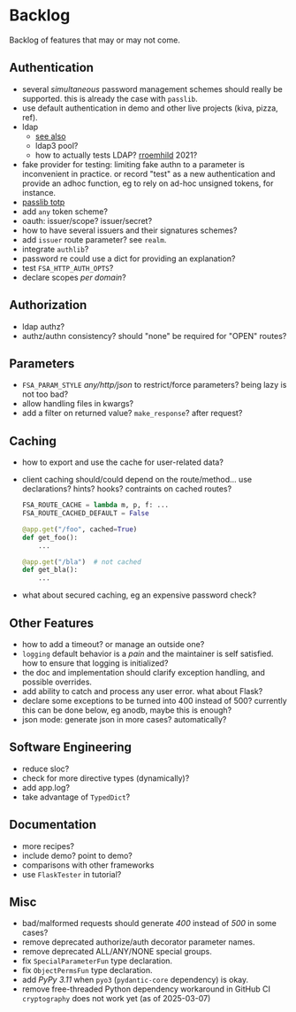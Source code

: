 # Backlog

Backlog of features that may or may not come.

## Authentication

- several _simultaneous_ password management schemes should really be supported.
  this is already the case with `passlib`.
- use default authentication in demo and other live projects (kiva, pizza, ref).
- ldap
  - [see also](https://github.com/rroemhild/flask-ldapconn)
  - ldap3 pool?
  - how to actually tests LDAP?
    [rroemhild](https://github.com/rroemhild/docker-test-openldap) 2021?
- fake provider for testing: limiting fake authn to a parameter is inconvenient in practice.
  or record "test" as a new authentication and provide an adhoc function,
  eg to rely on ad-hoc unsigned tokens, for instance.
- [passlib totp](https://passlib.readthedocs.io/en/stable/lib/passlib.totp.html)
- add `any` token scheme?
- oauth: issuer/scope? issuer/secret?
- how to have several issuers and their signatures schemes?
- add `issuer` route parameter? see `realm`.
- integrate `authlib`?
- password re could use a dict for providing an explanation?
- test `FSA_HTTP_AUTH_OPTS`?
- declare scopes *per domain*?

## Authorization

- ldap authz?
- authz/authn consistency? should "none" be required for "OPEN" routes?

## Parameters

- `FSA_PARAM_STYLE` *any/http/json* to restrict/force parameters?
  being lazy is not too bad?
- allow handling files in kwargs?
- add a filter on returned value? `make_response`? after request?

## Caching

- how to export and use the cache for user-related data?
- client caching should/could depend on the route/method…
  use declarations? hints? hooks? contraints on cached routes?

  ```python
  FSA_ROUTE_CACHE = lambda m, p, f: ...
  FSA_ROUTE_CACHED_DEFAULT = False

  @app.get("/foo", cached=True)
  def get_foo():
      ...

  @app.get("/bla")  # not cached
  def get_bla():
      ...
  ```

- what about secured caching, eg an expensive password check?

## Other Features

- how to add a timeout? or manage an outside one?
- `logging` default behavior is a *pain* and the maintainer is self satisfied.
  how to ensure that logging is initialized?
- the doc and implementation should clarify exception handling,
  and possible overrides.
- add ability to catch and process any user error.
  what about Flask?
- declare some exceptions to be turned into 400 instead of 500?
  currently this can be done below, eg anodb, maybe this is enough?
- json mode: generate json in more cases? automatically?

## Software Engineering

- reduce sloc?
- check for more directive types (dynamically)?
- add app.log?
- take advantage of `TypedDict`?

## Documentation

- more recipes?
- include demo? point to demo?
- comparisons with other frameworks
- use `FlaskTester` in tutorial?

## Misc

- bad/malformed requests should generate _400_ instead of _500_ in some cases?
- remove deprecated authorize/auth decorator parameter names.
- remove deprecated ALL/ANY/NONE special groups.
- fix `SpecialParameterFun` type declaration.
- fix `ObjectPermsFun` type declaration.
- add _PyPy 3.11_ when `pyo3` (`pydantic-core` dependency) is okay.
- remove free-threaded Python dependency workaround in GitHub CI
  `cryptography` does not work yet (as of 2025-03-07)
